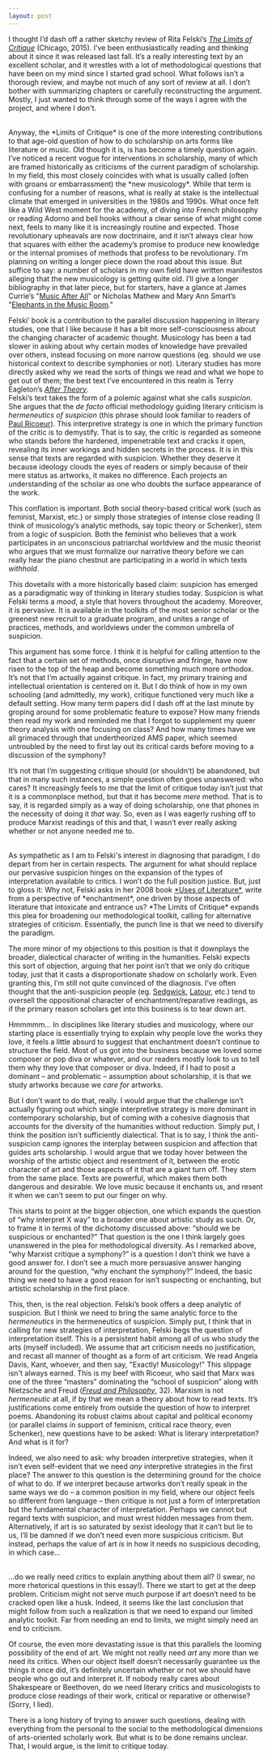 ```yaml
---
layout: post
---
```


I thought I’d dash off a rather sketchy review of Rita Felski’s <a href="https://amzn.com/022629403X" target="blank">*The Limits of Critique*</a> (Chicago, 2015). I’ve been enthusiastically reading and thinking about it since it was released last fall. It’s a really interesting text by an excellent scholar, and it wrestles with a lot of methodological questions that have been on my mind since I started grad school. What follows isn’t a thorough review, and maybe not much of any sort of review at all. I don’t bother with summarizing chapters or carefully reconstructing the argument. Mostly, I just wanted to think through some of the ways I agree with the project, and where I don't.

<br>
Anyway, the *Limits of Critique* is one of the more interesting contributions to that age-old question of how to do scholarship on arts forms like literature or music. Old though it is, is has become a timely question again. I’ve noticed a recent vogue for interventions in scholarship, many of which are framed historically as criticisms of the current paradigm of scholarship. In my field, this most closely coincides with what is usually called (often with groans or embarrassment) the *new musicology*. While that term is confusing for a number of reasons, what is really at stake is the intellectual climate that emerged in universities in the 1980s and 1990s. What once felt like a Wild West moment for the academy, of diving into French philosophy or reading Adorno and bell hooks without a clear sense of what might come next, feels to many like it is increasingly routine and expected. Those revolutionary upheavals are now doctrinaire, and it isn’t always clear how that squares with either the academy’s promise to produce new knowledge or the internal promises of methods that profess to be revolutionary. I’m planning on writing a longer piece down the road about this issue. But suffice to say: a number of scholars in my own field have written manifestos alleging that the new musicology is getting quite old. I’ll give a longer bibliography in that later piece, but for starters, have a glance at James Currie’s "<a href=" http://jams.ucpress.edu/content/62/1/145" target="blank">Music After All</a>" or Nicholas Mathew and Mary Ann Smart’s "<a href=" http://rep.ucpress.edu/content/132/1/61" target="blank">Elephants in the Music Room</a>."

Felski’ book is a contribution to the parallel discussion happening in literary studies, one that I like because it has a bit more self-consciousness about the changing character of academic thought. Musicology has been a tad slower in asking about why certain modes of knowledge have prevailed over others, instead focusing on more narrow questions (eg. should we use historical context to describe symphonies or not). Literary studies has more directly asked why we read the sorts of things we read and what we hope to get out of them; the best text I’ve encountered in this realm is Terry Eagleton’s <a href="https://amzn.com/0465017738" target="blank">*After Theory*</a>. 
<br>
Felski’s text takes the form of a polemic against what she calls *suspicion*. She argues that the *de facto* official methodology guiding literary criticism is *hermeneutics of suspicion* (this phrase should look familiar to readers of <a href="https://amzn.com/0300021895" target="blank">Paul Ricoeur</a>). This interpretive strategy is one in which the primary function of the critic is to demystify. That is to say, the critic is regarded as someone who stands before the hardened, impenetrable text and cracks it open, revealing its inner workings and hidden secrets in the process. It is in this sense that texts are regarded with suspicion. Whether they deserve it because ideology clouds the eyes of readers or simply because of their mere status as artworks, it makes no difference. Each projects an understanding of the scholar as one who doubts the surface appearance of the work.

This conflation is important. Both social theory-based critical work (such as feminist, Marxist, etc.) or simply those strategies of intense close reading (I think of musicology’s analytic methods, say topic theory or Schenker), stem from a logic of suspicion. Both the feminist who believes that a work participates in an unconscious patriarchal worldview and the music theorist who argues that we must formalize our narrative theory before we can really hear the piano chestnut are participating in a world in which texts *withhold*.

This dovetails with a more historically based claim: suspicion has emerged as a paradigmatic way of thinking in literary studies today. Suspicion is what Felski terms a *mood*, a style that hovers throughout the academy. Moreover, it is pervasive. It is available in the toolkits of the most senior scholar or the greenest new recruit to a graduate program, and unites a range of practices, methods, and worldviews under the common umbrella of suspicion.

This argument has some force. I think it is helpful for calling attention to the fact that a certain set of methods, once disruptive and fringe, have now risen to the top of the heap and become something much more orthodox. It’s not that I’m actually against critique. In fact, my primary training and intellectual orientation is centered on it. But I do think of how in my own schooling (and admittedly, my work), critique functioned very much like a default setting. How many term papers did I dash off at the last minute by groping around for some problematic feature to expose? How many friends then read my work and reminded me that I forgot to supplement my queer theory analysis with one focusing on class? And how many times have we all grimaced through that undertheorized AMS paper, which seemed untroubled by the need to first lay out its critical cards before moving to a discussion of the symphony?

It’s not that I’m suggesting critique should (or shouldn’t) be abandoned, but that in many such instances, a simple question often goes unanswered: who cares? It increasingly feels to me that the limit of critique today isn’t just that it is a commonplace method, but that it has become *mere* method. That is to say, it is regarded simply as a way of doing scholarship, one that phones in the necessity of doing it *that* way. So, even as I was eagerly rushing off to produce Marxist readings of this and that, I wasn’t ever really asking whether or not anyone needed me to.

<br>
As sympathetic as I am to Felski's interest in diagnosing that paradigm, I do depart from her in certain respects. The argument for what should replace our pervasive suspicion hinges on the expansion of the types of interpretation available to critics. I won’t do the full position justice. But, just to gloss it: Why not, Felski asks in her 2008 book <a href="https://amzn.com/1405147245" target="blank">*Uses of Literature*</a>, write from a perspective of *enchantment*, one driven by those aspects of literature that intoxicate and entrance us? *The Limits of Critique* expands this plea for broadening our methodological toolkit, calling for alternative strategies of criticism. Essentially, the punch line is that we need to diversify the paradigm.

The more minor of my objections to this position is that it downplays the broader, dialectical character of writing in the humanities. Felski expects this sort of objection, arguing that her point isn’t that we only do critique today, just that it casts a disproportionate shadow on scholarly work. Even granting this, I’m still not quite convinced of the diagnosis. I’ve often thought that the anti-suspicion people (eg. <a href="https://amzn.com/0822330156" target="blank">Sedgwick</a>, <a href="http://www.bruno-latour.fr/sites/default/files/89-CRITICAL-INQUIRY-GB.pdf" target="blank">Latour</a>, etc.) tend to oversell the oppositional character of enchantment/reparative readings, as if the primary reason scholars get into this business is to tear down art.

Hmmmmm... In disciplines like literary studies and musicology, where our starting place is essentially trying to explain why people love the works they love, it feels a little absurd to suggest that enchantment doesn’t continue to structure the field. Most of us got into the business because we loved some composer or pop diva or whatever, and our readers mostly look to us to tell them why they love that composer or diva. Indeed, if I had to posit a dominant – and problematic – assumption about scholarship, it is that we study artworks because we *care for* artworks.

 But I don’t want to do that, really. I would argue that the challenge isn’t actually figuring out which single interpretive strategy is more dominant in contemporary scholarship, but of coming with a cohesive diagnosis that accounts for the diversity of the humanities without reduction. Simply put, I think the position isn’t sufficiently dialectical. That is to say, I think the anti-suspicion camp ignores the interplay between suspicion and affection that guides arts scholarship. I would argue that we today hover between the worship of the artistic object and resentment of it, between the erotic character of art and those aspects of it that are a giant turn off. They stem from the same place. Texts are powerful, which makes them both dangerous and desirable. We love music because it enchants us, and resent it when we  can’t seem to put our finger on why.

This starts to point at the bigger objection, one which expands the question of “why interpret X way” to a broader one about artistic study as such. Or, to frame it in terms of the dichotomy discussed above: “should we be suspicious or enchanted?” That question is the one I think largely goes unanswered in the plea for methodological diversity. As I remarked above, “why Marxist critique a symphony?” is a question I don’t think we have a good answer for. I don’t see a much more persuasive answer hanging around for the question, “why enchant the symphony?” Indeed, the basic thing we need to have a good reason for isn’t suspecting or enchanting, but artistic scholarship in the first place.

This, then, is the real objection. Felski’s book offers a deep analytic of suspicion. But I think we need to bring the same analytic force to the *hermeneutics* in the hermeneutics of suspicion. Simply put, I think that in calling for new strategies of interpretation, Felski begs the question of interpretation itself. This is a persistent habit among all of us who study the arts (myself included). We assume that art criticism needs no justification, and recast all manner of thought as a form of art criticism. We read Angela Davis, Kant, whoever, and then say, "Exactly! Musicology!" This slippage isn't always earned. This is my beef with Ricoeur, who said that Marx was one of the three “masters” dominating the “school of suspicion” along with Nietzsche and Freud (<a href="https://amzn.com/0300021895" target="blank">*Freud and Philosophy*</a>, 32). Marxism is not *hermeneutic* at all, if by that we mean a theory about how to read texts. It’s justifications come entirely from outside the question of how to interpret poems. Abandoning its robust claims about capital and political economy (or parallel claims in support of feminism, critical race theory, even Schenker), new questions have to be asked: What is literary interpretation? And what is it for?

Indeed, we also need to ask: why broaden interpretive strategies, when it isn’t even self-evident that we need *any* interpretive strategies in the first place? The answer to this question is the determining ground for the choice of what to do. If we interpret because artworks don’t really speak in the same ways we do – a common position in my field, where our object feels so different from language – then critique is not just a form of interpretation but the fundamental character of interpretation. Perhaps we cannot but regard texts with suspicion, and must wrest hidden messages from them. Alternatively, if art is so saturated by sexist ideology that it can’t but lie to us, I’ll be damned if we don’t need even more suspicious criticism. But instead, perhaps the value of art *is* in how it needs no suspicious decoding, in which case…

<br>
…do we really need critics to explain anything about them all? (I swear, no more rhetorical questions in this essay!). There we start to get at the deep problem. Criticism might not serve much purpose if art doesn’t need to be cracked open like a husk. Indeed, it seems like the last conclusion that might follow from such a realization is that we need to expand our limited analytic toolkit. Far from needing an end to limits, we might simply need an end to criticism.

Of course, the even more devastating issue is that this parallels the looming possibility of the end of art. We might not really need *art* any more than we need its critics. When our object itself doesn’t necessarily guarantee us the things it once did, it’s definitely uncertain whether or not we should have people who go out and interpret it. If nobody really cares about Shakespeare or Beethoven, do we need literary critics and musicologists to produce close readings of their work, critical or reparative or otherwise? (Sorry, I lied).

There is a long history of trying to answer such questions, dealing with everything from the personal to the social to the methodological dimensions of arts-oriented scholarly work. But what is to be done remains unclear. That, I would argue, is the limit to critique today.
